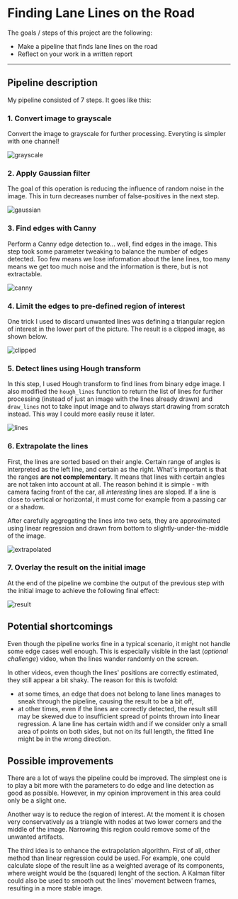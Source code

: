 # **Finding Lane Lines on the Road**

The goals / steps of this project are the following:
* Make a pipeline that finds lane lines on the road
* Reflect on your work in a written report


[//]: # (Image References)

[grayscale]: ./pipeline/grayscale.jpg "Grayscale"
[gaussian]: ./pipeline/gaussian.jpg "Gaussian Blur"
[canny]: ./pipeline/canny.jpg "Canny Edge Detection"
[clipped]: ./pipeline/clipped.jpg "Region of Interest"
[lines]: ./pipeline/lines.jpg "Hough Lines"
[extrapolated]: ./pipeline/extrapolated.jpg "Extrapolated lines"
[result]: ./pipeline/result.jpg "Final result"

---

## Pipeline description

My pipeline consisted of 7 steps. It goes like this:

### 1. Convert image to grayscale

Convert the image to grayscale for further processing. Everyting is simpler with one channel!

![grayscale]

### 2. Apply Gaussian filter

The goal of this operation is reducing the influence of random noise in the image. This in turn decreases number of false-positives in the next step.

![gaussian]

### 3. Find edges with Canny

Perform a Canny edge detection to... well, find edges in the image. This step took some parameter tweaking to balance the number of edges detected. Too few means we lose information about the lane lines, too many means we get too much noise and the information is there, but is not extractable.

![canny]

### 4. Limit the edges to pre-defined region of interest

One trick I used to discard unwanted lines was defining a triangular region of interest in the lower part of the picture. The result is a clipped image, as shown below.

![clipped]

### 5. Detect lines using Hough transform

In this step, I used Hough transform to find lines from binary edge image. I also modified the `hough_lines` function to return the list of lines for further processing (instead of just an image with the lines already drawn) and `draw_lines` not to take input image and to always start drawing from scratch instead. This way I could more easily reuse it later.

![lines]

### 6. Extrapolate the lines

First, the lines are sorted based on their angle. Certain range of angles is interpreted as the left line, and certain as the right. What's important is that the ranges **are not complementary**. It means that lines with certain angles are not taken into account at all. The reason behind it is simple - with camera facing front of the car, all *interesting* lines are sloped. If a line is close to vertical or horizontal, it must come for example from a passing car or a shadow.

After carefully aggregating the lines into two sets, they are approximated using linear regression and drawn from bottom to slightly-under-the-middle of the image.

![extrapolated]

### 7. Overlay the result on the initial image

At the end of the pipeline we combine the output of the previous step with the initial image to achieve the following final effect:

![result]

## Potential shortcomings

Even though the pipeline works fine in a typical scenario, it might not handle some edge cases well enough. This is especially visible in the last (*optional challenge*) video, when the lines wander randomly on the screen.

In other videos, even though the lines' positions are correctly estimated, they still appear a bit shaky. The reason for this is twofold:
- at some times, an edge that does not belong to lane lines manages to sneak through the pipeline, causing the result to be a bit off,
- at other times, even if the lines are correctly detected, the result still may be skewed due to insufficient spread of points thrown into linear regression. A lane line has certain width and if we consider only a small area of points on both sides, but not on its full length, the fitted line might be in the wrong direction.

## Possible improvements

There are a lot of ways the pipeline could be improved. The simplest one is to play a bit more with the parameters to do edge and line detection as good as possible. However, in my opinion improvement in this area could only be a slight one.

Another way is to reduce the region of interest. At the moment it is chosen very conservatively as a triangle with nodes at two lower corners and the middle of the image. Narrowing this region could remove some of the unwanted artifacts.

The third idea is to enhance the extrapolation algorithm. First of all, other method than linear regression could be used. For example, one could calculate slope of the result line as a weighted average of its components, where weight would be the (squared) lenght of the section. A Kalman filter could also be used to smooth out the lines' movement between frames, resulting in a more stable image.
